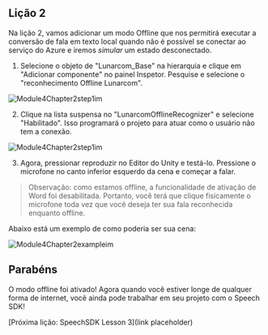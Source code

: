 ## <a name="lesson-2"></a>Lição 2

Na lição 2, vamos adicionar um modo Offline que nos permitirá executar a conversão de fala em texto local quando não é possível se conectar ao serviço do Azure e iremos *simular* um estado desconectado.

1. Selecione o objeto de "Lunarcom_Base" na hierarquia e clique em "Adicionar componente" no painel Inspetor. Pesquise e selecione o "reconhecimento Offline Lunarcom".

![Module4Chapter2step1im](images/module4chapter2step1im.PNG)



2. Clique na lista suspensa no "LunarcomOfflineRecognizer" e selecione "Habilitado". Isso programará o projeto para atuar como o usuário não tem a conexão. 

![Module4Chapter2step1im](images/module4chapter2step2im.PNG)

3. Agora, pressionar reproduzir no Editor do Unity e testá-lo. Pressione o microfone no canto inferior esquerdo da cena e começar a falar. 

> Observação: como estamos offline, a funcionalidade de ativação de Word foi desabilitada. Portanto, você terá que clique fisicamente o microfone toda vez que você deseja ter sua fala reconhecida enquanto offline. 

Abaixo está um exemplo de como poderia ser sua cena:

![Module4Chapter2exampleim](images/module4chapter2exampleim.PNG)

## <a name="congratulations"></a>Parabéns

O modo offline foi ativado! Agora quando você estiver longe de qualquer forma de internet, você ainda pode trabalhar em seu projeto com o Speech SDK! 

[Próxima lição: SpeechSDK Lesson 3](link placeholder)

